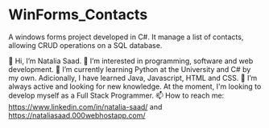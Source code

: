 # WinForms_Contacts
A windows forms project developed in C#. It manage a list of contacts, allowing CRUD operations on a SQL database.

👋 Hi, I’m Natalia Saad. 
👀 I’m interested in programming, software and web development. 
🌱 I’m currently learning Python at the University and C# by my own. Adicionally, I have learned Java, Javascript, HTML and CSS. 
💞️ I’m always active and looking for new knowledge. At the moment, I'm looking to develop myself as a Full Stack Programmer. 
📫 How to reach me: https://www.linkedin.com/in/natalia-saad/ and https://nataliasaad.000webhostapp.com/
